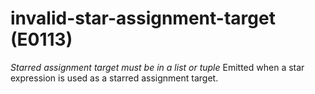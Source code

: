 # invalid-star-assignment-target (E0113)

*Starred assignment target must be in a list or tuple* Emitted when a
star expression is used as a starred assignment target.
